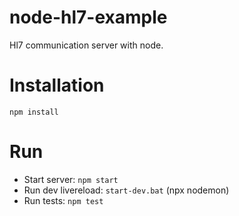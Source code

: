 # node-hl7-example

Hl7 communication server with node.

Installation
============

    npm install
     
    
Run
============

* Start server: `npm start`
* Run dev livereload: `start-dev.bat` (npx nodemon)
* Run tests: `npm test`
